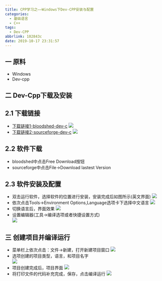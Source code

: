 ```yaml
---
title: CPP学习之——Windows下Dev-CPP安装与配置
categories:
  - 基础语言
  - C++
tags:
  - Dev-CPP
abbrlink: 102843c
date: 2019-10-17 23:31:57
---
```

## 一 原料
* Windows
* Dev-cpp

<!--more-->
## 二 Dev-Cpp下载及安装

## 2.1 下载链接
* [下载链接1-bloodshed-dev-c][1]
![][3]
* [下载链接2-sourceforge-dev-c][2]
![][4]

## 2.2 软件下载
* bloodshed中点击Free Download按钮
* sourceforge中点击File->Download lastest Version

## 2.3 软件安装及配置
* 双击运行软件，选择软件的位置进行安装，安装完成后如图所示(英文界面)
![][5]
* 依次点击Tools->Environment Options,Language选项卡下选择中文语言 
![][6]
* 切换语言后，界面效果
![][7]
* 设置编辑器(工具->编译选项或者快捷设置方式)  
![][8]


## 三 创建项目并编译运行
* 菜单栏上依次点击：文件->新建，打开新建项目窗口
![][9]
* 选项创建的项目类型，语言，和项目名字   
![][10]
* 项目创建完成后，项目界面
![][11]
* 将打印文件的代码补充完成，保存，点击编译运行
![][12]




[1]: https://bloodshed-dev-c.en.softonic.com/
[2]: https://sourceforge.net/projects/orwelldevcpp/files/
[3]: https://cdn.jsdelivr.net/gh/PGzxc/CDN@master/blog-image/dev-cpp-bloodshed-download.png
[4]: https://cdn.jsdelivr.net/gh/PGzxc/CDN@master/blog-image/dev-cpp-sourceforge-download.png
[5]: https://cdn.jsdelivr.net/gh/PGzxc/CDN@master/blog-image/dev-cpp-install-finish.png
[6]: https://cdn.jsdelivr.net/gh/PGzxc/CDN@master/blog-image/dev-cpp-language-change.png
[7]: https://cdn.jsdelivr.net/gh/PGzxc/CDN@master/blog-image/dev-cpp-language-apply.png
[8]: https://cdn.jsdelivr.net/gh/PGzxc/CDN@master/blog-image/dev-cpp-compiler-select.png
[9]: https://cdn.jsdelivr.net/gh/PGzxc/CDN@master/blog-image/dev-cpp-new-project.png
[10]: https://cdn.jsdelivr.net/gh/PGzxc/CDN@master/blog-image/dev-cpp-project-setting.png
[11]: https://cdn.jsdelivr.net/gh/PGzxc/CDN@master/blog-image/dev-cpp-create-finish-preview.png
[12]: https://cdn.jsdelivr.net/gh/PGzxc/CDN@master/blog-image/dev-cpp-save-build-run.png
